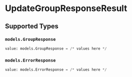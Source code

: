 # UpdateGroupResponseResult


## Supported Types

### `models.GroupResponse`

```python
value: models.GroupResponse = /* values here */
```

### `models.ErrorResponse`

```python
value: models.ErrorResponse = /* values here */
```

